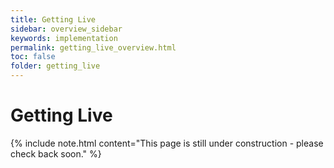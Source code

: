 ```yaml
---
title: Getting Live
sidebar: overview_sidebar
keywords: implementation
permalink: getting_live_overview.html
toc: false
folder: getting_live
---
```


# Getting Live

{% include note.html content="This page is still under construction - please check back soon." %}
